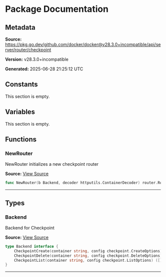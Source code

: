 # Package Documentation

## Metadata

**Source:** https://pkg.go.dev/github.com/docker/docker@v28.3.0+incompatible/api/server/router/checkpoint

**Version:** v28.3.0+incompatible

**Generated:** 2025-06-28 21:25:12 UTC

## Constants

This section is empty.

## Variables

This section is empty.

## Functions

### NewRouter

NewRouter initializes a new checkpoint router

**Source:** [View Source](https://github.com/docker/docker/blob/v28.3.0/api/server/router/checkpoint/checkpoint.go#L16)  

```go
func NewRouter(b Backend, decoder httputils.ContainerDecoder) router.Router
```

---

## Types

### Backend

Backend for Checkpoint

**Source:** [View Source](https://github.com/docker/docker/blob/v28.3.0/api/server/router/checkpoint/backend.go#L6)  

```go
type Backend interface {
	CheckpointCreate(container string, config checkpoint.CreateOptions) error
	CheckpointDelete(container string, config checkpoint.DeleteOptions) error
	CheckpointList(container string, config checkpoint.ListOptions) ([]checkpoint.Summary, error)
}
```

---

